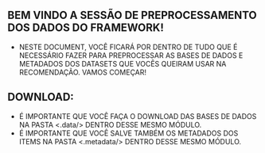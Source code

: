 ## BEM VINDO A SESSÃO DE PREPROCESSAMENTO DOS DADOS DO FRAMEWORK!

- NESTE DOCUMENT, VOCÊ FICARÁ POR DENTRO DE TUDO QUE É NECESSÁRIO FAZER PARA PREPROCESSAR AS BASES DE DADOS E METADADOS DOS DATASETS QUE VOCÊS QUEIRAM USAR NA RECOMENDAÇÃO. VAMOS COMEÇAR!

## DOWNLOAD:
- É IMPORTANTE QUE VOCÊ FAÇA O DOWNLOAD DAS BASES DE DADOS NA PASTA <.data/> DENTRO DESSE MESMO MÓDULO.
- É IMPORTANTE QUE VOCÊ SALVE TAMBÉM OS METADADOS DOS ITEMS NA PASTA <.metadata/> DENTRO DESSE MESMO MÓDULO.